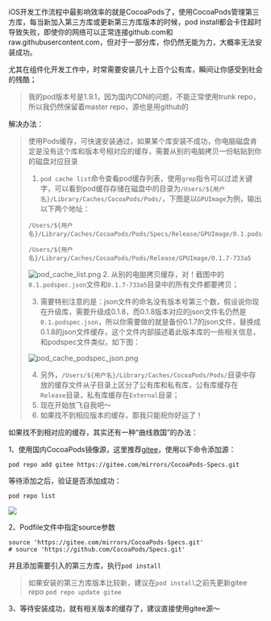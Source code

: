 ​	iOS开发工作流程中最影响效率的就是CocoaPods了，使用CocoaPods管理第三方库，每当新加入第三方库或更新第三方库版本的时候，pod install都会卡住超时导致失败，即使你的网络可以正常连接github.com和raw.githubusercontent.com，但对于一部分库，你仍然无能为力，大概率无法安装成功。

尤其在组件化开发工作中，时常需要安装几十上百个公有库，瞬间让你感受到社会的残酷；

> 我的pod版本号是1.9.1，因为国内CDN的问题，不能正常使用trunk repo，所以我仍然保留着master repo，源也是用github的

解决办法：

> 使用Pods缓存，可快速安装通过，如果某个库安装不成功，你电脑磁盘肯定是没有这个库和版本号相对应的缓存，需要从别的电脑拷贝一份粘贴到你的磁盘对应目录
>
> 1. `pod cache list`命令查看pod缓存列表，使用`grep`指令可以过滤关键字，可以看到pod缓存存储在磁盘中的目录为`/Users/${用户名}/Library/Caches/CocoaPods/Pods/`，下图是以`GPUImage`为例，输出以下两个地址：
> ```shell
> /Users/${用户名}/Library/Caches/CocoaPods/Pods/Specs/Release/GPUImage/0.1.podspec.json
> ```
> ```shell
> /Users/${用户名}/Library/Caches/CocoaPods/Pods/Release/GPUImage/0.1.7-733a5
> ```
> ![pod_cache_list.png](https://user-gold-cdn.xitu.io/2020/7/2/1730d3a5ce01cdaf?w=1688&h=356&f=png&s=158785)
> 2. 从别的电脑拷贝缓存，对！截图中的`0.1.podspec.json`文件和`0.1.7-733a5`目录中的所有文件都要拷贝；
>
> 3. 需要特别注意的是：json文件的命名没有版本号第三个数，假设说你现在升级库，需要升级成0.1.8，而0.1.8版本对应的json文件名仍然是`0.1.podspec.json`，所以你需要做的就是备份0.1.7的json文件，替换成0.1.8的json文件缓存，这个文件内部描述着此版本库的一些相关信息，和podspec文件类似，如下图：
>
> ![pod_cache_podspec_json.png](https://user-gold-cdn.xitu.io/2020/7/2/1730d3a5ce6447a2?w=1754&h=1822&f=png&s=353354)
>
> 4. 另外，`/Users/${用户名}/Library/Caches/CocoaPods/Pods/`目录中存放的缓存文件从子目录上区分了公有库和私有库，公有库缓存在`Release`目录，私有库缓存在`External`目录；
> 5. 现在开始放飞自我吧～
> 6. 如果找不到相应版本的缓存，那我只能祝你好运了！

如果找不到相对应的缓存，其实还有一种“曲线救国”的办法：

1、使用国内CocoaPods镜像源，这里推荐[gitee](https://gitee.com/mirrors/CocoaPods-Specs)，使用以下命令添加源：

```
pod repo add gitee https://gitee.com/mirrors/CocoaPods-Specs.git
```
等待添加之后，验证是否添加成功：
```
pod repo list
```
![](https://p1-juejin.byteimg.com/tos-cn-i-k3u1fbpfcp/6a6f80fa1c144cf7aa19b5e154dfdae6~tplv-k3u1fbpfcp-zoom-1.image)

2、Podfile文件中指定source参数
```
source 'https://gitee.com/mirrors/CocoaPods-Specs.git'
# source 'https://github.com/CocoaPods/Specs.git'
```
并且添加需要引入的第三方库，执行```pod install```
> 如果安装的第三方库版本比较新，建议在```pod install```之前先更新gitee repo
> ```pod repo update gitee```

3、等待安装成功，就有相关版本的缓存了，建议直接使用gitee源～
